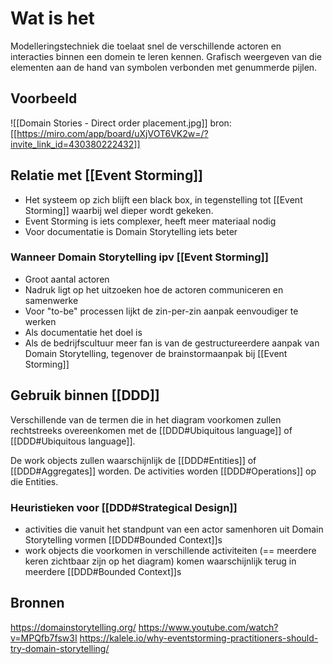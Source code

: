 # Wat is het

Modelleringstechniek die toelaat snel de verschillende actoren en interacties binnen een domein te leren kennen.
Grafisch weergeven van die elementen aan de hand van symbolen verbonden met genummerde pijlen.

## Voorbeeld
![[Domain Stories - Direct order placement.jpg]]
bron: [[https://miro.com/app/board/uXjVOT6VK2w=/?invite_link_id=430380222432]]

## Relatie met [[Event Storming]]
- Het systeem op zich blijft een black box, in tegenstelling tot [[Event Storming]] waarbij wel dieper wordt gekeken.
- Event Storming is iets complexer, heeft meer materiaal nodig
- Voor documentatie is Domain Storytelling iets beter

### Wanneer Domain Storytelling ipv [[Event Storming]]
- Groot aantal actoren
- Nadruk ligt op het uitzoeken hoe de actoren communiceren en samenwerke
- Voor "to-be" processen lijkt de zin-per-zin aanpak eenvoudiger te werken
- Als documentatie het doel is
- Als de bedrijfscultuur meer fan is van de gestructureerdere aanpak van Domain Storytelling, tegenover de brainstormaanpak bij [[Event Storming]]

## Gebruik binnen [[DDD]]
Verschillende van de termen die in het diagram voorkomen zullen rechtstreeks overeenkomen met de [[DDD#Ubiquitous language]] of [[DDD#Ubiquitous language]].

De work objects zullen waarschijnlijk de [[DDD#Entities]] of [[DDD#Aggregates]] worden. De activities worden [[DDD#Operations]] op die Entities.

### Heuristieken voor [[DDD#Strategical Design]]
- activities die vanuit het standpunt van een actor samenhoren uit Domain Storytelling vormen [[DDD#Bounded Context]]s
- work objects die voorkomen in verschillende activiteiten (== meerdere keren zichtbaar zijn op het diagram) komen waarschijnlijk terug in meerdere [[DDD#Bounded Context]]s

## Bronnen
https://domainstorytelling.org/
https://www.youtube.com/watch?v=MPQfb7fsw3I
https://kalele.io/why-eventstorming-practitioners-should-try-domain-storytelling/